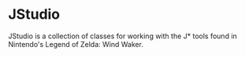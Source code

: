 # JStudio
JStudio is a collection of classes for working with the J* tools found in Nintendo's Legend of Zelda: Wind Waker.
